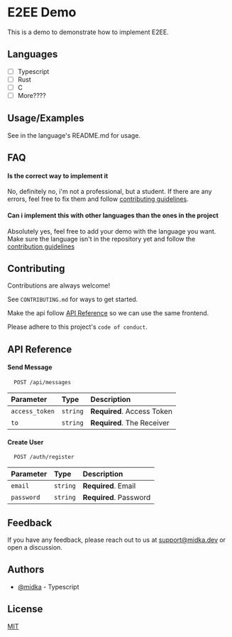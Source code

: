 # E2EE Demo

This is a demo to demonstrate how to implement E2EE.

## Languages

- [ ] Typescript
- [ ] Rust
- [ ] C
- [ ] More????

## Usage/Examples

See in the language's README.md for usage.

## FAQ

#### Is the correct way to implement it

No, definitely no, i'm not a professional, but a student. If there are any errors, feel free to fix them and follow [contributing guidelines](#contributing).

#### Can i implement this with other languages than the ones in the project

Absolutely yes, feel free to add your demo with the language you want. Make sure the language isn't in the repository yet and follow the [contribution guidelines](#contributing)

## Contributing

Contributions are always welcome!

See `CONTRIBUTING.md` for ways to get started.

Make the api follow [API Reference](#api-reference) so we can use the same frontend.

Please adhere to this project's `code of conduct`.

## API Reference

#### Send Message

```http
  POST /api/messages
```

| Parameter      | Type     | Description                |
| :------------- | :------- | :------------------------- |
| `access_token` | `string` | **Required**. Access Token |
| `to`           | `string` | **Required**. The Receiver |

#### Create User

```http
  POST /auth/register
```

| Parameter  | Type     | Description            |
| :--------- | :------- | :--------------------- |
| `email`    | `string` | **Required**. Email    |
| `password` | `string` | **Required**. Password |

## Feedback

If you have any feedback, please reach out to us at support@midka.dev or open a discussion.

## Authors

- [@midka](https://github.com/kymppi) - Typescript

## License

[MIT](https://choosealicense.com/licenses/mit/)
